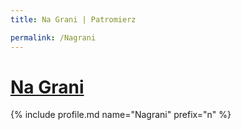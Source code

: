```yaml
---
title: Na Grani | Patromierz

permalink: /Nagrani
---
```


# [Na Grani](https://patronite.pl/Nagrani)

{% include profile.md name="Nagrani" prefix="n" %}
